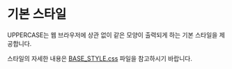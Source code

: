 # 기본 스타일
UPPERCASE는 웹 브라우저에 상관 없이 같은 모양이 출력되게 하는 기본 스타일을 제공합니다.

스타일의 자세한 내용은 [BASE_STYLE.css](../../SRC/IO/R/BASE_STYLE.css) 파일을 참고하시기 바랍니다.